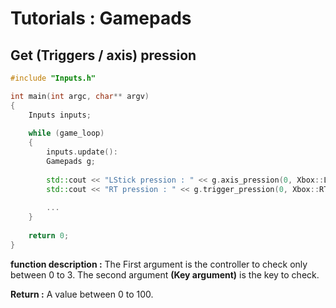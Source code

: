 # Tutorials : Gamepads

## Get (Triggers / axis) pression


``` C++
#include "Inputs.h"

int main(int argc, char** argv) 
{
	Inputs inputs;
	
	while (game_loop)
	{
		inputs.update():
		Gamepads g;
		
		std::cout << "LStick pression : " << g.axis_pression(0, Xbox::LeftJoystick_Right) << std::endl;
		std::cout << "RT pression : " << g.trigger_pression(0, Xbox::RT) << std::endl;
		
		...
	}
	
	return 0;
}
```

**function description :**
The First argument is the controller to check only between 0 to 3.
The second argument **(Key argument)** is the key to check.

**Return :** A value between 0 to 100.